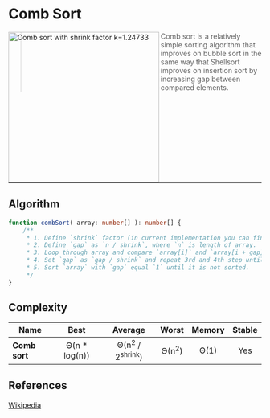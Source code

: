 # Comb Sort

<img
    align="left" width="300px" alt="Comb sort with shrink factor k=1.24733"
    src="https://upload.wikimedia.org/wikipedia/commons/4/46/Comb_sort_demo.gif"
/>


> Comb sort is a relatively simple sorting algorithm that improves on bubble sort in the same way that
> Shellsort improves on insertion sort by increasing gap between compared elements.

<div style="clear: both" />

---

## Algorithm

```TypeScript
function combSort( array: number[] ): number[] {
    /**
     * 1. Define `shrink` factor (in current implementation you can find it equal 1.24733)
     * 2. Define `gap` as `n / shrink`, where `n` is length of array.
     * 3. Loop through array and compare `array[i]` and `array[i + gap]` elements, swap them if their order is incorrect.
     * 4. Set `gap` as `gap / shrink` and repeat 3rd and 4th step until `gap` is not equal `1`.
     * 5. Sort `array` with `gap` equal `1` until it is not sorted.
     */
}
```

## Complexity

| Name           | Best            | Average                                 | Worst               | Memory    | Stable    |
| -------------- | :-------------: | :-------------------------------------: | :-----------------: | :-------: | :-------: |
| **Comb sort**  | Θ(n * log(n))   | Θ(n<sup>2</sup> / 2<sup>shrink</sup>)   | Θ(n<sup>2</sup>)    | Θ(1)      | Yes       |


## References

[Wikipedia](https://en.wikipedia.org/wiki/Comb_sort)
